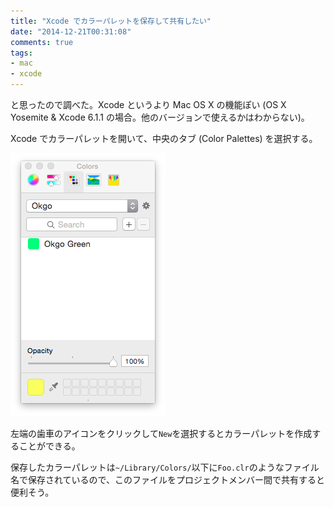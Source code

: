 ```yaml
---
title: "Xcode でカラーパレットを保存して共有したい"
date: "2014-12-21T00:31:08"
comments: true
tags: 
- mac
- xcode
---
```


と思ったので調べた。Xcode というより Mac OS X の機能ぽい (OS X Yosemite & Xcode 6.1.1 の場合。他のバージョンで使えるかはわからない)。

<!--more-->

Xcode でカラーパレットを開いて、中央のタブ (Color Palettes) を選択する。

![](/images/post/osx-color-palettes-1.png)

左端の歯車のアイコンをクリックして`New`を選択するとカラーパレットを作成することができる。

保存したカラーパレットは`~/Library/Colors/`以下に`Foo.clr`のようなファイル名で保存されているので、このファイルをプロジェクトメンバー間で共有すると便利そう。

